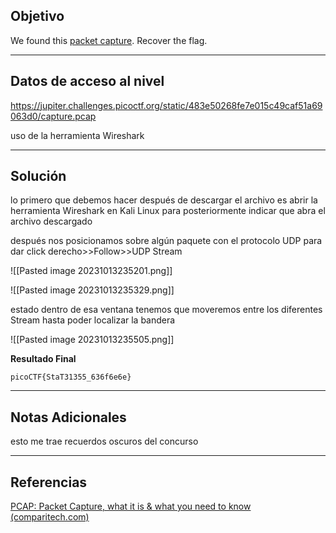 ## Objetivo 

We found this [packet capture](https://jupiter.challenges.picoctf.org/static/483e50268fe7e015c49caf51a69063d0/capture.pcap). Recover the flag.

---
## Datos de acceso al nivel 

https://jupiter.challenges.picoctf.org/static/483e50268fe7e015c49caf51a69063d0/capture.pcap

uso de la herramienta Wireshark

---
## Solución 

lo primero que debemos hacer después de descargar el archivo es abrir la herramienta Wireshark en Kali Linux para posteriormente indicar que abra el archivo descargado 

después nos posicionamos sobre algún paquete con el protocolo UDP para dar click derecho>>Follow>>UDP Stream 

![[Pasted image 20231013235201.png]]

![[Pasted image 20231013235329.png]]

estado dentro de esa ventana tenemos que moveremos entre los diferentes Stream hasta poder localizar la bandera 

![[Pasted image 20231013235505.png]]

**Resultado Final**
```
picoCTF{StaT31355_636f6e6e}
```


---
## Notas Adicionales 

esto me trae recuerdos oscuros del concurso  

---
## Referencias 

[PCAP: Packet Capture, what it is & what you need to know (comparitech.com)](https://www.comparitech.com/net-admin/pcap-guide/)
